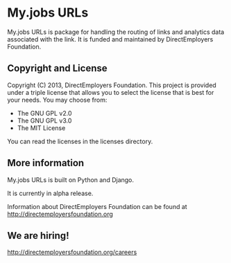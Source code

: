 My.jobs URLs
=======
My.jobs URLs is package for handling the routing of links and analytics
data associated with the link. It is funded and maintained by DirectEmployers Foundation. 

Copyright and License
---------------------
Copyright (C) 2013, DirectEmployers Foundation.  This project is provided under
a triple license that allows you to select the license that is best for your 
needs. You may choose from:

- The GNU GPL v2.0
- The GNU GPL v3.0
- The MIT License

You can read the licenses in the licenses directory.


More information
----------------
My.jobs URLs is built on Python and Django.

It is currently in alpha release.

Information about DirectEmployers Foundation can be found at http://directemployersfoundation.org


We are hiring!
--------------
http://directemployersfoundation.org/careers


